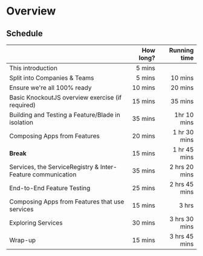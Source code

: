 # Overview

## Schedule

|                                     | How long?      | Running time |
| ------------------                  | -------------: | ------------:|
| This introduction                   | 5 mins         |              |
| Split into Companies & Teams        | 5 mins         | 10 mins      |
| Ensure we're all 100% ready         | 10 mins        | 20 mins      |
| Basic KnockoutJS overview exercise (if required) | 15 mins        | 35 mins      |
| Building and Testing a Feature/Blade in isolation    | 35 mins | 1hr 10 mins |
| Composing Apps from Features        | 20 mins        | 1 hr 30 mins    |
| **Break**                           | 15 mins        | 1 hr 45 mins    |
| Services, the ServiceRegistry & Inter-Feature communication | 35 mins | 2 hrs 20 mins |
| End-to-End Feature Testing          | 25 mins        | 2 hrs 45 mins |
| Composing Apps from Features that use services       | 15 mins       | 3 hrs           |
| Exploring Services                  | 30 mins        | 3 hrs 30 mins |
| Wrap-up                             | 15 mins        | 3 hrs 45 mins |
